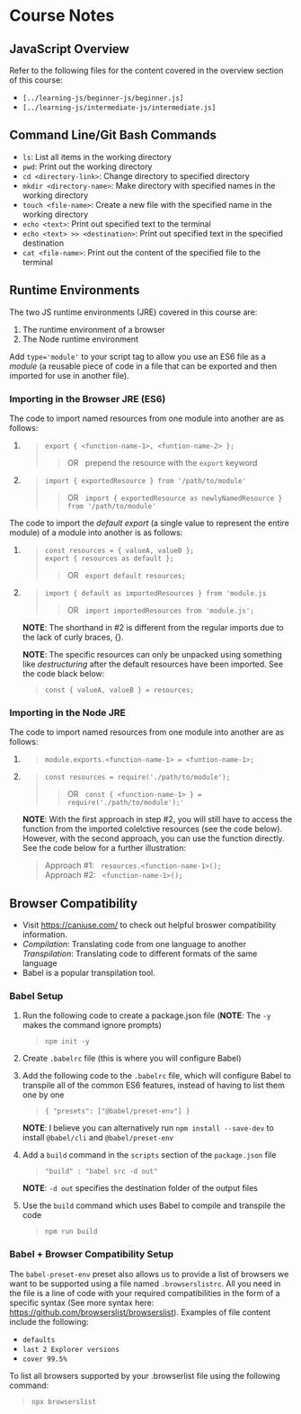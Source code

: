 # Course Notes
## JavaScript Overview
Refer to the following files for the content covered in the overview section of this course: 
- `[../learning-js/beginner-js/beginner.js]`
- `[../learning-js/intermediate-js/intermediate.js]`

## Command Line/Git Bash Commands
- `ls`: List all items in the working directory
- `pwd`: Print out the working directory
- `cd <directory-link>`: Change directory to specified directory
- `mkdir <directory-name>`: Make directory with specified names in the working directory
- `touch <file-name>`: Create a new file with the specified name in the working directory
- `echo <text>`: Print out specified text to the terminal
- `echo <text> >> <destination>`: Print out specified text in the specified destination
- `cat <file-name>`: Print out the content of the specified file to the terminal

## Runtime Environments
The two JS runtime environments (JRE) covered in this course are:
1. The runtime environment of a browser
2. The Node runtime environment

Add `type='module'` to your script tag to allow you use an ES6 file as a _module_ (a reusable piece of code in a file that can be exported and then imported for use in another file). 

### Importing in the Browser JRE (ES6)
The code to import named resources from one module into another are as follows:
1.  >`export { <function-name-1>, <funtion-name-2> };`
    >> OR  &nbsp; prepend the resource with the `export` keyword
2.  > `import { exportedResource } from '/path/to/module'`
    >> OR &nbsp; `import { exportedResource as newlyNamedResource } from '/path/to/module'`

The code to import the _default export_ (a single value to represent the entire module) of a module into another is as follows: 
1.  >`const resources = { valueA, valueB };`<br>
    > `export { resources as default };`  
    >> OR &nbsp; `export default resources;`

2.  > `import { default as importedResources } from 'module.js`
    >> OR &nbsp; `import importedResources from 'module.js';`

    **NOTE**: The shorthand in #2 is different from the regular imports due to the lack of curly braces, {}.

    **NOTE**: The specific resources can only be unpacked using something like _destructuring_ after the default resources have been imported. See the code black below:
    > `const { valueA, valueB } = resources;`

### Importing in the Node JRE
The code to import named resources from one module into another are as follows:
1.  >`module.exports.<function-name-1> = <funtion-name-1>;`
2.  > `const resources = require('./path/to/module');` <br>
    >> OR &nbsp; `const { <function-name-1> } = require('./path/to/module');'`

    **NOTE**: With the first approach in step #2, you will still have to access the function from the imported colelctive resources (see the code below). However, with the second approach, you can use the function directly. See the code below for a further illustration:
    > Approach #1: &nbsp; `resources.<function-name-1>();` <br>
    > Approach #2: &nbsp; `<function-name-1>();`

## Browser Compatibility
- Visit https://caniuse.com/ to check out helpful broswer compatibility information.
-   _Compilation_: Translating code from one language to another <br>
    _Transpilation_: Translating code to different formats of the same language
- Babel is a popular transpilation tool.

### Babel Setup
1. Run the following code to create a package.json file (**NOTE**: The `-y` makes the command ignore prompts)
    > `npm init -y`
2. Create `.babelrc` file (this is where you will configure Babel)
3. Add the following code to the `.babelrc` file, which will configure Babel to transpile all of the common ES6 features, instead of having to list them one by one
    > `{ "presets": ["@babel/preset-env"] }`
    
    **NOTE**: I believe you can alternatively run `npm install --save-dev` to install `@babel/cli` and `@babel/preset-env`
4. Add a `build` command in the `scripts` section of the `package.json` file
    > `"build" : "babel src -d out"`
    
    **NOTE**: `-d out` specifies the destination folder of the output files
5.  Use the `build` command which uses Babel to compile and transpile the code
    > `npm run build`

### Babel + Browser Compatibility Setup
The `babel-preset-env` preset also allows us to provide a list of browsers we want to be supported using a file named `.browserslistrc`. All you need in the file is a line of code with your required compatibilities in the form of a specific syntax (See more syntax here: https://github.com/browserslist/browserslist). Examples of file content include the following:
- `defaults`
- `last 2 Explorer versions`
- `cover 99.5%`

To list all browsers supported by your .browserlist file using the following command:
> `npx browserslist`
